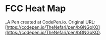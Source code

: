 # FCC Heat Map
 _A Pen created at CodePen.io. Original URL: [https://codepen.io/TheNefari/pen/bGNGoKQ](https://codepen.io/TheNefari/pen/bGNGoKQ).

 